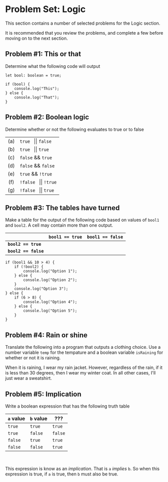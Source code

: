 # Problem Set: Logic

This section contains a number of selected problems for the Logic section.

It is recommended that you review the problems, and complete a few before moving on to the next section.

## Problem #1: This or that

Determine what the following code will output

```typescript-ignore
let bool: boolean = true;

if (bool) {
    console.log("This");
} else {
    console.log("That");
}
```

## Problem #2: Boolean logic

Determine whether or not the following evaluates to true or to false

|   |                               |
|:-:|     ---                       |
|(a)|`true ` &vert;&vert; `false`   |
|(b)|`true ` &vert;&vert; `true`    |
|(c)|`false` && `true`              |
|(d)|`false` && `false`             |
|(e)|`true` && `!true`              |
|(f)|`!false ` &vert;&vert; `!true` |
|(g)|`!false ` &vert;&vert; `true`  |

## Problem #3: The tables have turned

Make a table for the output of the following code based on values of `bool1` and `bool2`. A cell may contain more than one output.

|                       |`bool1 == true`|`bool1 == false`|
|---                    |---            |---             |
|**`bool2 == true`**    |               |                |
|**`bool2 == false`**   |               |                |   |


```typescript-ignore
if (bool1 && 10 > 4) {
    if (!bool2) {
        console.log("Option 1");
    } else {
        console.log("Option 2");
    }
    console.log("Option 3");
} else {
    if (6 > 8) {
        console.log("Option 4");
    } else {
        console.log("Option 5");
    }
}
```

## Problem #4: Rain or shine

Translate the following into a program that outputs a clothing choice. Use a number variable `temp` for the tempature and a boolean variable `isRaining` for whether or not it is raining.

When it is raining, I wear my rain jacket. However, regardless of the rain, if it is less than 30 degrees, then I wear my winter coat. In all other cases, I'll just wear a sweatshirt.


## Problem #5: Implication

Write a boolean expression that has the following truth table

|`a` value  |`b` value  | ???   |
|-------    |-------    |-------|
|`true`     |`true`     |`true` |
|`true`     |`false`    |`false`|
|`false`    |`true`     |`true` |
|`false`    |`false`    |`true` |

<br />

This expression is know as an *implication*. That is `a` *implies* `b`. So when this expression is true, if `a` is true, then `b` must also be true.